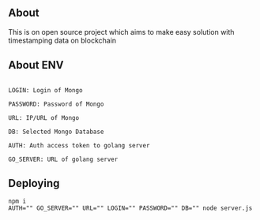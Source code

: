 ## About
This is on open source project which aims to make easy solution with timestamping data on blockchain

## About ENV 

```

LOGIN: Login of Mongo

PASSWORD: Password of Mongo

URL: IP/URL of Mongo

DB: Selected Mongo Database

AUTH: Auth access token to golang server

GO_SERVER: URL of golang server

```
## Deploying

```
npm i
AUTH="" GO_SERVER="" URL="" LOGIN="" PASSWORD="" DB="" node server.js
```
